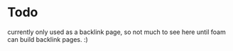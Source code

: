 # Todo

currently only used as a backlink page, so not much to see here until foam can build backlink pages. :)